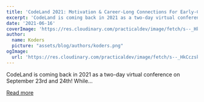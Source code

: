 ```yaml
---
title: 'CodeLand 2021: Motivation & Career-Long Connections For Early-Career Devs '
excerpt: 'CodeLand is coming back in 2021 as a two-day virtual conference on September 23rd and 24th!  While...'
date: '2021-06-16'
coverImage: 'https://res.cloudinary.com/practicaldev/image/fetch/s--_HkCczsk--/c_imagga_scale,f_auto,fl_progressive,h_420,q_auto,w_1000/https://dev-to-uploads.s3.amazonaws.com/uploads/articles/teehhlk6nt94xk2p6hxi.png'
author:
  name: Koders
  picture: "assets/blog/authors/koders.png"
ogImage:
  url: 'https://res.cloudinary.com/practicaldev/image/fetch/s--_HkCczsk--/c_imagga_scale,f_auto,fl_progressive,h_420,q_auto,w_1000/https://dev-to-uploads.s3.amazonaws.com/uploads/articles/teehhlk6nt94xk2p6hxi.png'
---
```


CodeLand is coming back in 2021 as a two-day virtual conference on September 23rd and 24th!  While...

[Read more](https://dev.to/devteam/codeland-2021-motivation-career-long-connections-for-early-career-devs-2loa)
